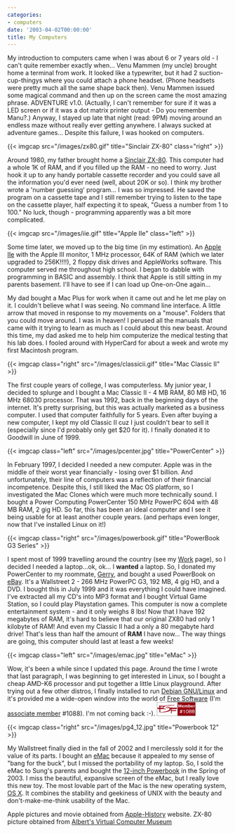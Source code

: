 ```yaml
---
categories:
- computers
date: '2003-04-02T00:00:00'
title: My Computers
---
```



My introduction to computers came when I was about 6 or 7 years old - I
can't quite remember exactly when... Venu Mammen (my uncle) brought home a
terminal from work. It looked like a typewriter, but it had 2
suction-cup-thingys where you could attach a phone headset. (Phone headsets
were pretty much all the same shape back then). Venu Mammen issued some
magical command and then up on the screen came the most amazing
phrase. ADVENTURE v1.0. (Actually, I can't remember for sure if it was a
LED screen or if it was a dot matrix printer output - Do you remember
Manu?.) Anyway, I stayed up late that night (read: 9PM) moving around an
endless maze without really ever getting anywhere. I always sucked at
adventure games... Despite this failure, I was hooked on computers.

{{< imgcap src="/images/zx80.gif" title="Sinclair ZX-80" class="right" >}}

Around 1980, my father brought home a [Sinclair ZX-80](http://oldcomputers.net/zx80.html). This
computer had a whole 1K of RAM, and if you filled up the 
RAM - no need to worry. Just hook it up to any handy portable cassette
recorder and you could save all the information you'd ever need (well,
about 20K or so). I think my brother wrote a 'number guessing' program... I
was so impressed.  He saved the program on a cassette tape and I still
remember trying to listen to the tape on the cassette player, half
expecting it to speak, "Guess a number from 1 to 100." No luck, though -
programming apparently was a bit more complicated.


{{< imgcap src="/images/iie.gif" title="Apple IIe" class="left" >}}

Some time later, we moved up to the big time (in my estimation). An 
[Apple IIe](https://apple-history.com/aIIe)
with the Apple III monitor, 1 MHz processor, 64K of RAM (which we later upgraded to 256K!!!!), 2
floppy disk drives and AppleWorks software. This computer served me throughout high school. I began
to dabble with programming in BASIC and assembly. I think that Apple is still sitting in my parents
basement. I'll have to see if I can load up One-on-One again...


My dad bought a Mac Plus for work when it came out and he let me play on it. I couldn't believe what I was seeing. No command line interface. A little arrow that moved in response to my movements on a "mouse". Folders that you could move around. I was in heaven! I perused all the manuals that came with it trying to learn as much as I could about this new beast. Around this time, my dad asked me to help him computerize the medical testing that his lab does. I fooled around with HyperCard for about a week and wrote my first Macintosh program.

{{< imgcap class="right" src="/images/classicii.gif" title="Mac Classic II" >}}

The first couple years of college, I was computerless. My junior year, I
decided to splurge and I bought a Mac Classic II - 4 MB RAM, 80 MB HD, 16
MHz 68030 processor. That was 1992, back in the beginning days of the
internet. It's pretty surprising, but this was actually marketed as a
business computer. I used that computer faithfully for 5 years. Even after
buying a new computer, I kept my old Classic II cuz I just couldn't bear to
sell it (especially since I'd probably only get $20 for it). I finally
donated it to Goodwill in June of 1999.


{{< imgcap class="left" src="/images/pcenter.jpg" title="PowerCenter" >}}

In February 1997, I decided I needed a new computer. Apple was in the middle of their worst year financially - losing over $1 billion. And unfortunately, their line of computers was a reflection of their financial incompetence. Despite this, I still liked the Mac OS platform, so I investigated the Mac Clones which were much more technically sound. I bought a Power Computing PowerCenter 150 MHz PowerPC 604 with 48 MB RAM, 2 gig HD. So far, this has been an ideal computer and I see it being usable for at least another couple years. (and perhaps even longer, now that I've installed Linux on it!)


{{< imgcap class="right" src="/images/powerbook.gif" title="PowerBook G3 Series" >}}

I spent most of 1999 travelling around the country (see my <a href="work.phtml">Work</a> page), so I decided I needed a laptop...ok, ok... I <b>wanted</b> a laptop. So, I donated my PowerCenter to my roommate, <a href="imagetable/gerry2.phtml">Gerry</a>, and bought a used PowerBook on <a href="http://www.ebay.com/">eBay</a>. It's a Wallstreet 2 - 266 MHz PowerPC  G3, 192 MB, 4 gig HD, and a DVD. I bought this in July 1999 and it was everything I could have imagined. I've extracted all my CD's into MP3 format and I bought Virtual Game Station, so I could play Playstation games. This computer is now a complete entertainment system - and it only weighs 8 lbs! Now that I have 192 megabytes of RAM, it's hard to believe that our original ZX80 had only 1 kilobyte of RAM! And even my Classic II had a only a 80 megabyte hard drive! That's less than half the amount of <b>RAM</b> I have now... The way things are going, this computer should last at least a few weeks!

{{< imgcap class="left" src="/images/emac.jpg" title="eMac" >}}

Wow, it's been a while since I updated this page. Around the time I wrote that
last paragraph, I was beginning to get interested in Linux, so I bought
a cheap AMD-K6 processor and put together a little Linux playground. After trying out a few other distros, I finally installed to run 
<a href="http://debian.org">Debian GNU/Linux</a> and it's provided me a
wide-open window into the world of <a href="http://fsf.org">Free Software</a>
(I'm <a href="http://member.fsf.org">associate member</a> #1088). I'm not 
coming back :-). <a href="http://www.fsf.org/register_form?referrer=1088"><img src="/images/fsf-member.png" alt="[FSF Associate Member]" width="88" height="31" /></a>

{{< imgcap class="right" src="/images/pg4_12.jpg" title="Powerbook 12" >}}

My Wallstreet finally died in the fall of 2002 and I mercilessly sold it
for the value of its parts. I bought an <a
href="http://en.wikipedia.org/wiki/EMac">eMac</a> because it appealed to my
sense of "bang for the buck", but I missed the portability of my
laptop. So, I sold the eMac to Sung's parents and bought the <a
href="http://www.everymac.com/systems/apple/powerbook_g4/stats/powerbook_g4_1.33_12.html">12-inch Powerbook</a> in the Spring of 2003. I miss the beautiful, expansive screen
of the eMac, but I really love this new toy. The most lovable part of the
Mac is the new operating system, <a href="http://apple.com/macosx">OS X</a>. It combines the stability and geekiness of UNIX with the beauty and
don't-make-me-think usability of the Mac.

Apple pictures and movie obtained from <a href="http://www.apple-history.com/">Apple-History</a> website. ZX-80 picture obtained from <a href="http://utopia.knoware.nl/users/stuurmn/">Albert's Virtual Computer Museum</a>
